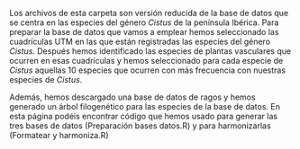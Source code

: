 
Los archivos de esta carpeta son versión reducida de la base de datos que se centra en las especies del género *Cistus* de la península Ibérica. Para preparar la base de datos que vamos a emplear hemos seleccionado las cuadrículas UTM en las que están registradas las especies del género *Cistus*. Después hemos identificado las especies de plantas vasculares que ocurren en esas cuadrículas y hemos seleccionado para cada especie de *Cistus* aquellas 10 especies que ocurren con más frecuencia con nuestras especies de *Cistus*. 

Además, hemos descargado una base de datos de ragos y hemos generado un árbol filogenético para las especies de la base de datos. En esta página podéis encontrar código que hemos usado para generar las tres bases de datos (Preparación bases datos.R) y para harmonizarlas (Formatear y harmoniza.R)
